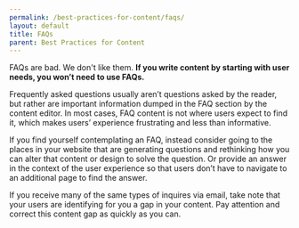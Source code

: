 ```yaml
---
permalink: /best-practices-for-content/faqs/
layout: default
title: FAQs
parent: Best Practices for Content
---
```


FAQs are bad. We don't like them. **If you write content by starting
with user needs, you won’t need to use FAQs.**

Frequently asked questions usually aren’t questions asked by the reader,
but rather are important information dumped in the FAQ section by the
content editor. In most cases, FAQ content is not where users expect to
find it, which makes users’ experience frustrating and less than
informative.

If you find yourself contemplating an FAQ, instead consider going to the
places in your website that are generating questions and rethinking how
you can alter that content or design to solve the question. Or provide
an answer in the context of the user experience so that users don’t have
to navigate to an additional page to find the answer.

If you receive many of the same types of inquires via email, take note
that your users are identifying for you a gap in your content. Pay
attention and correct this content gap as quickly as you can.

